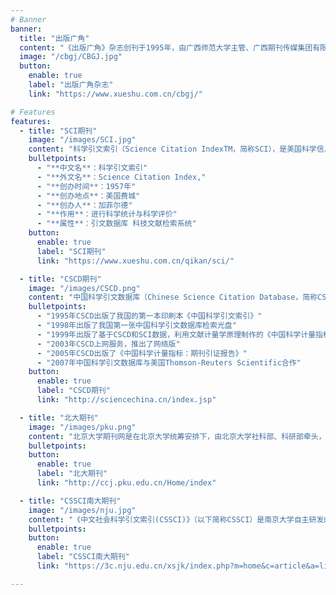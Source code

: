 ```yaml
---
# Banner
banner:
  title: "出版广角"
  content: "《出版广角》杂志创刊于1995年，由广西师范大学主管、广西期刊传媒集团有限公司主办，以“与中国出版同步，为中国出版服务”为宗旨，站在中国出版主流文化的层面，悉心关注出版文化的大事和大势，已发展成为具有理论先导地位和新锐气象的高品位专业期刊。"
  image: "/cbgj/CBGJ.jpg"
  button:
    enable: true
    label: "出版广角杂志"
    link: "https://www.xueshu.com.cn/cbgj/"

# Features
features:
  - title: "SCI期刊"
    image: "/images/SCI.jpg"
    content: "科学引文索引（Science Citation IndexTM，简称SCI），是美国科学信息研究所（ Institute for Scientific Information，简称ISI）出版的一部世界著名的期刊文献检索工具，其出版形式包括印刷版期刊和光盘版及联机数据库，还发行了互联网上Web版数据库。"
    bulletpoints:
      - "**中文名**：科学引文索引"
      - "**外文名**：Science Citation Index,"
      - "**创办时间**：1957年"
      - "**创办地点**：美国费城"
      - "**创办人**：加菲尔德"
      - "**作用**：进行科学统计与科学评价"
      - "**属性**：引文数据库 科技文献检索系统"
    button:
      enable: true
      label: "SCI期刊"
      link: "https://www.xueshu.com.cn/qikan/sci/"

  - title: "CSCD期刊"
    image: "/images/CSCD.png"
    content: "中国科学引文数据库（Chinese Science Citation Database，简称CSCD）创建于1989年，是我国第一个引文数据库。曾获中国科学院科技进步二等奖。"
    bulletpoints:
      - "1995年CSCD出版了我国的第一本印刷本《中国科学引文索引》"
      - "1998年出版了我国第一张中国科学引文数据库检索光盘"
      - "1999年出版了基于CSCD和SCI数据，利用文献计量学原理制作的《中国科学计量指标：论文与引文统计》"
      - "2003年CSCD上网服务，推出了网络版"
      - "2005年CSCD出版了《中国科学计量指标：期刊引证报告》"
      - "2007年中国科学引文数据库与美国Thomson-Reuters Scientific合作"
    button:
      enable: true
      label: "CSCD期刊"
      link: "http://sciencechina.cn/index.jsp"

  - title: "北大期刊"
    image: "/images/pku.png"
    content: "北京大学期刊网是在北京大学统筹安排下，由北京大学社科部、科研部牵头，各期刊编辑部配合，由北京大学图书馆承建的项目。平台收录北京大学各研究单位主办的中外文学术期刊、集刊。"
    bulletpoints:
    button:
      enable: true
      label: "北大期刊"
      link: "http://ccj.pku.edu.cn/Home/index"

  - title: "CSSCI南大期刊"
    image: "/images/nju.jpg"
    content: "《中文社会科学引文索引(CSSCI)》（以下简称CSSCI）是南京大学自主研发的人文社会科学引文索引数据库，主要收录所有来源期刊/集刊全部来源和引文信息，旨在服务于人文社会科学领域的知识创新、前沿研判、综合评价，提升中文学术影响力。"
    bulletpoints:
    button:
      enable: true
      label: "CSSCI南大期刊"
      link: "https://3c.nju.edu.cn/xsjk/index.php?m=home&c=article&a=lists&category=project-intr"

---
```

